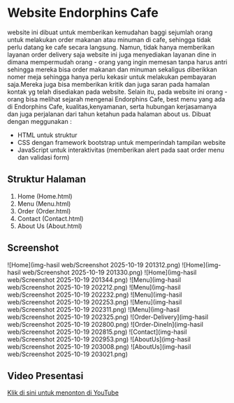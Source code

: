 # Website Endorphins Cafe 
website ini dibuat untuk memberikan kemudahan baggi sejumlah orang untuk melakukan order makanan atau minuman di cafe, sehingga tidak perlu datang ke cafe secara langsung. Namun, tidak hanya memberikan layanan order delivery saja website ini juga menyediakan layanan dine in dimana mempermudah orang - orang yang ingin memesan tanpa harus antri sehingga mereka bisa order makanan dan minuman sekaligus diberikkan nomer meja sehingga hanya perlu kekasir untuk melakukan pembayaran saja.Mereka juga bisa memberikan kritik dan juga saran pada hamalan kontak yg telah disediakan pada website. Selain itu, pada website ini orang - orang bisa melihat sejarah mengenai Endorphins Cafe, best menu yang ada di Endorphins Cafe, kualitas,kenyamanan, serta hubungan kerjasamanya dan juga perjalanan dari tahun ketahun pada halaman about us.
Dibuat dengan meggunakan :
- HTML untuk struktur
- CSS dengan framework bootstrap untuk memperindah tampilan website 
- JavaScript untuk interaktivitas (memberikan alert pada saat order menu dan validasi form)

## Struktur Halaman 
1. Home (Home.html)
2. Menu (Menu.html)
3. Order (Order.html)
4. Contact (Contact.html)
5. About Us (About.html)

## Screenshot
![Home](img-hasil web/Screenshot 2025-10-19 201312.png)
![Home](img-hasil web/Screenshot 2025-10-19 201330.png)
![Home](img-hasil web/Screenshot 2025-10-19 201344.png)
![Menu](img-hasil web/Screenshot 2025-10-19 202212.png)
![Menu](img-hasil web/Screenshot 2025-10-19 202232.png)
![Menu](img-hasil web/Screenshot 2025-10-19 202253.png)
![Menu](img-hasil web/Screenshot 2025-10-19 202311.png)
![Menu](img-hasil web/Screenshot 2025-10-19 202325.png)
![Order-Delivery](img-hasil web/Screenshot 2025-10-19 202800.png)
![Order-DineIn](img-hasil web/Screenshot 2025-10-19 202815.png)
![Contact](img-hasil web/Screenshot 2025-10-19 202953.png)
![AboutUs](img-hasil web/Screenshot 2025-10-19 203008.png)
![AboutUs](img-hasil web/Screenshot 2025-10-19 203021.png)

## Video Presentasi
[Klik di sini untuk menonton di YouTube]()
